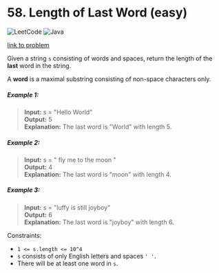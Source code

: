 # 58. Length of Last Word (easy)

![LeetCode](https://img.shields.io/badge/LeetCode-000000?style=for-the-badge&logo=LeetCode&logoColor=#d16c06)
![Java](https://img.shields.io/badge/java-%23ED8B00.svg?style=for-the-badge&logo=openjdk&logoColor=white)

[link to problem](https://leetcode.com/problems/length-of-last-word/description/)

Given a string `s` consisting of words and spaces, return the length of the **last** word in the string.

A **word** is a maximal substring consisting of non-space characters only.

##### Example 1:

> **Input:** s = "Hello World" <br>
> **Output:** 5 <br>
> **Explanation:** The last word is "World" with length 5. <br>

##### Example 2:

> **Input:** s = "   fly me to the moon  " <br>
> **Output:** 4 <br>
> **Explanation:** The last word is "moon" with length 4. <br>

##### Example 3:

> **Input:** s = "luffy is still joyboy" <br>
> **Output:** 6 <br>
> **Explanation:** The last word is "joyboy" with length 6. <br>

Constraints:

* `1 <= s.length <= 10^4`
* `s` consists of only English letters and spaces `' '`.
* There will be at least one word in `s`.